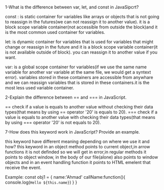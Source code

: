 1-What is the difference between var, let, and const in JavaSipcrt?

const : is static container for variables like arrays or objects that is not going to reassign in the futures(we can not reassign it to another value). it is a block scope variable container(not accessible from outside the block)and it is the most common used container for variables.

let: is dynamic container for variables that is used for variables that might change or reassign in the future and it is a block scope variable container(it is not available outside of block).
you can reassign it to another value if you want.

var: is a global scope container for variables(if we use the same name variable for another var variable at the same file, we would get a syntext error). variables stored in these containers are accessible from anywhare and we can reassign variables that is stored in these containers.it is the most less used variable container.

2-Explain the difference between == and === in JavaScript.

 == check if a value is equals to another value without checking their data types(that means by using == operator '20' is equals to 20).
 === check if a value is equals to another value with checking their data types(that means by using === operator '20' is not equals to 20).

 7-How does this keyword work in JavaScript? Provide an example.

 this keyword have different meaning depending on where we use it and how?
 this keyword in an object method points to current object,in arrow functions it is not definded so we will get in error,in regular methods it points to object window, in the body of our file(alone) also points to window objects and in an event handling function it points to HTML emelent that receive the event.

Example:
 const obj1 = {
    name:'Ahmad'
    callName:function(){
        console.log(`Hello ${this.name}`)
    }
 }
